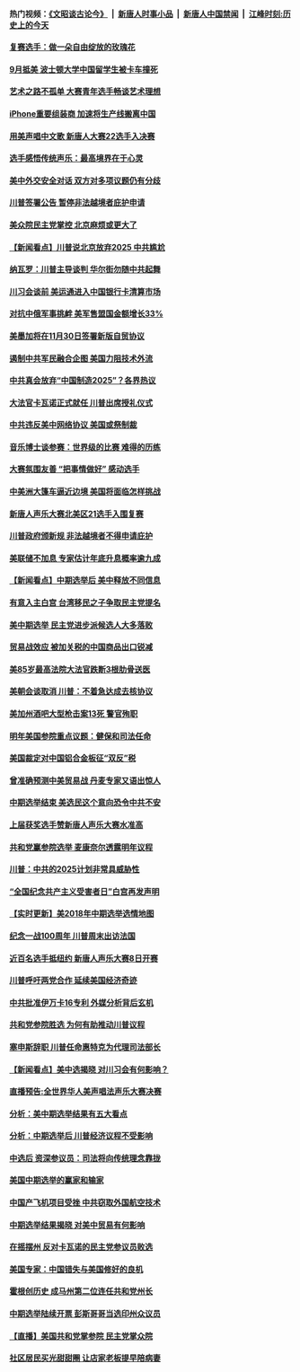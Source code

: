 #### 热门视频：[《文昭谈古论今》](https://github.com/gfw-breaker/wenzhao/blob/master/README.md?t=11100633) &nbsp;|&nbsp; [新唐人时事小品](https://github.com/gfw-breaker/ntdtv-comedy/blob/master/README.md?t=11100633) &nbsp;|&nbsp; [新唐人中国禁闻](https://github.com/gfw-breaker/ntdtv-news/blob/master/README.md?t=11100633) &nbsp;|&nbsp; [江峰时刻:历史上的今天](https://github.com/gfw-breaker/today-in-history/blob/master/README.md?t=11100633) 

#### [复赛选手：做一朵自由绽放的玫瑰花](../pages/nsc412/n10842696.md?t=11100633) 

#### [9月抵美 波士顿大学中国留学生被卡车撞死](../pages/nsc412/n10842686.md?t=11100633) 

#### [艺术之路不孤单 大赛青年选手畅谈艺术理想](../pages/nsc412/n10842614.md?t=11100633) 

#### [iPhone重要组装商 加速将生产线搬离中国](../pages/nsc412/n10842211.md?t=11100633) 

#### [用美声唱中文歌 新唐人大赛22选手入决赛](../pages/nsc412/n10842581.md?t=11100633) 

#### [选手感悟传统声乐：最高境界在于心灵](../pages/nsc412/n10842598.md?t=11100633) 

#### [美中外交安全对话 双方对多项议题仍有分歧](../pages/nsc412/n10842370.md?t=11100633) 

#### [川普签署公告 暂停非法越境者庇护申请](../pages/nsc412/n10842147.md?t=11100633) 

#### [美众院民主党掌控 北京麻烦或更大了](../pages/nsc412/n10841908.md?t=11100633) 

#### [【新闻看点】川普说北京放弃2025 中共尴尬](../pages/nsc412/n10841915.md?t=11100633) 

#### [纳瓦罗：川普主导谈判 华尔街勿随中共起舞](../pages/nsc412/n10842139.md?t=11100633) 

#### [川习会谈前 美运通进入中国银行卡清算市场](../pages/nsc412/n10842075.md?t=11100633) 

#### [对抗中俄军事挑衅 美军售盟国金额增长33%](../pages/nsc412/n10841961.md?t=11100633) 

#### [美墨加将在11月30日签署新版自贸协议](../pages/nsc412/n10841572.md?t=11100633) 

#### [遏制中共军民融合企图 美国力阻技术外流](../pages/nsc412/n10841555.md?t=11100633) 

#### [中共真会放弃“中国制造2025”？各界热议](../pages/nsc412/n10841356.md?t=11100633) 

#### [大法官卡瓦诺正式就任 川普出席授礼仪式](../pages/nsc412/n10840367.md?t=11100633) 

#### [中共违反美中网络协议 美国或祭制裁](../pages/nsc412/n10840238.md?t=11100633) 

#### [音乐博士谈参赛：世界级的比赛 难得的历练](../pages/nsc412/n10839835.md?t=11100633) 

#### [大赛氛围友善 “把事情做好” 感动选手](../pages/nsc412/n10839875.md?t=11100633) 

#### [中美洲大篷车逼近边境 美国将面临怎样挑战](../pages/nsc412/n10839620.md?t=11100633) 

#### [新唐人声乐大赛北美区21选手入围复赛](../pages/nsc412/n10839807.md?t=11100633) 

#### [川普政府颁新规 非法越境者不得申请庇护](../pages/nsc412/n10839735.md?t=11100633) 

#### [美联储不加息 专家估计年底升息概率逾九成](../pages/nsc412/n10839625.md?t=11100633) 

#### [【新闻看点】中期选举后 美中释放不同信息](../pages/nsc412/n10839180.md?t=11100633) 

#### [有意入主白宫 台湾移民之子争取民主党提名](../pages/nsc412/n10839477.md?t=11100633) 

#### [美中期选举 民主党进步派候选人大多落败](../pages/nsc412/n10839376.md?t=11100633) 

#### [贸易战效应 被加关税的中国商品出口锐减](../pages/nsc412/n10839305.md?t=11100633) 

#### [美85岁最高法院大法官跌断3根肋骨送医](../pages/nsc412/n10839064.md?t=11100633) 

#### [美朝会谈取消 川普：不着急达成去核协议](../pages/nsc412/n10837895.md?t=11100633) 

#### [美加州酒吧大型枪击案13死 警官殉职](../pages/nsc412/n10838345.md?t=11100633) 

#### [明年美国参院重点议题：健保和司法任命](../pages/nsc412/n10838362.md?t=11100633) 

#### [美国裁定对中国铝合金板征“双反”税](../pages/nsc412/n10837584.md?t=11100633) 

#### [曾准确预测中美贸易战 丹麦专家又语出惊人](../pages/nsc412/n10837600.md?t=11100633) 

#### [中期选举结束 美选民这个意向恐令中共不安](../pages/nsc412/n10837538.md?t=11100633) 

#### [上届获奖选手赞新唐人声乐大赛水准高](../pages/nsc412/n10837404.md?t=11100633) 

#### [共和党赢参院选举 麦康奈尔透露明年议程](../pages/nsc412/n10837374.md?t=11100633) 

#### [川普：中共的2025计划非常具威胁性](../pages/nsc412/n10837413.md?t=11100633) 

#### [“全国纪念共产主义受害者日”白宫再发声明](../pages/nsc412/n10837350.md?t=11100633) 

#### [【实时更新】美2018年中期选举选情地图](../pages/nsc412/n10834279.md?t=11100633) 

#### [纪念一战100周年 川普周末出访法国](../pages/nsc412/n10837179.md?t=11100633) 

#### [近百名选手抵纽约 新唐人声乐大赛8日开赛](../pages/nsc412/n10837104.md?t=11100633) 

#### [川普呼吁两党合作 延续美国经济奇迹](../pages/nsc412/n10837121.md?t=11100633) 

#### [中共批准伊万卡16专利 外媒分析背后玄机](../pages/nsc412/n10836498.md?t=11100633) 

#### [共和党参院胜选 为何有助推动川普议程](../pages/nsc412/n10836979.md?t=11100633) 

#### [塞申斯辞职 川普任命惠特克为代理司法部长](../pages/nsc412/n10836938.md?t=11100633) 

#### [【新闻看点】美中选揭晓 对川习会有何影响？](../pages/nsc412/n10836680.md?t=11100633) 

#### [直播预告:全世界华人美声唱法声乐大赛决赛](../pages/nsc412/n10836869.md?t=11100633) 

#### [分析：美中期选举结果有五大看点](../pages/nsc412/n10836688.md?t=11100633) 

#### [分析：中期选举后 川普经济议程不受影响](../pages/nsc412/n10836639.md?t=11100633) 

#### [中选后 资深参议员：司法将向传统理念靠拢](../pages/nsc412/n10836636.md?t=11100633) 

#### [美国中期选举的赢家和输家](../pages/nsc412/n10836599.md?t=11100633) 

#### [中国产飞机项目受挫 中共窃取外国航空技术](../pages/nsc412/n10834297.md?t=11100633) 

#### [中期选举结果揭晓 对美中贸易有何影响](../pages/nsc412/n10835845.md?t=11100633) 

#### [在摇摆州 反对卡瓦诺的民主党参议员败选](../pages/nsc412/n10835814.md?t=11100633) 

#### [美国专家：中国错失与美国修好的良机](../pages/nsc412/n10835636.md?t=11100633) 

#### [霍根创历史 成马州第二位连任共和党州长](../pages/nsc412/n10835590.md?t=11100633) 

#### [中期选举陆续开票 彭斯哥哥当选印州众议员](../pages/nsc412/n10835198.md?t=11100633) 

#### [【直播】美国共和党掌参院 民主党掌众院](../pages/nsc412/n10834434.md?t=11100633) 

#### [社区居民买光甜甜圈 让店家老板提早陪病妻](../pages/nsc412/n10835016.md?t=11100633) 

